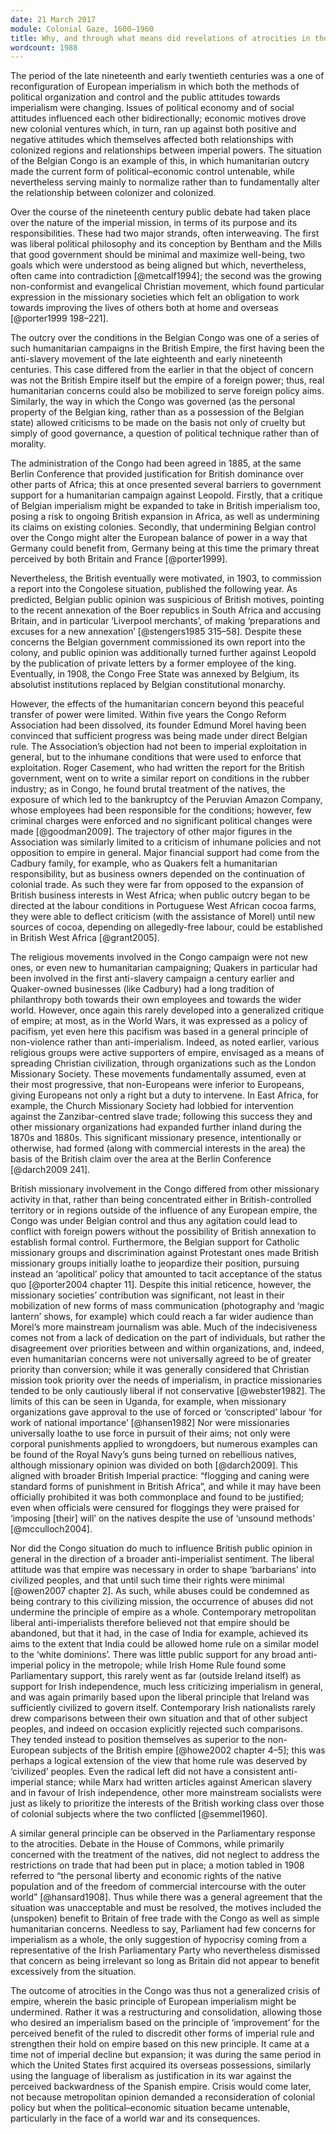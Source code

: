 ```yaml
---
date: 21 March 2017
module: Colonial Gaze, 1600–1960
title: Why, and through what means did revelations of atrocities in the Congo produce a ‘crisis of empire’ in the early twentieth century?
wordcount: 1988
---
```


The period of the late nineteenth and early twentieth centuries was a one of reconfiguration of European imperialism in which both the methods of political organization and control and the public attitudes towards imperialism were changing. Issues of political economy and of social attitudes influenced each other bidirectionally; economic motives drove new colonial ventures which, in turn, ran up against both positive and negative attitudes which themselves affected both relationships with colonized regions and relationships between imperial powers. The situation of the Belgian Congo is an example of this, in which humanitarian outcry made the current form of political–economic control untenable, while nevertheless serving mainly to normalize rather than to fundamentally alter the relationship between colonizer and colonized.

Over the course of the nineteenth century public debate had taken place over the nature of the imperial mission, in terms of its purpose and its responsibilities. These had two major strands, often interweaving. The first was liberal political philosophy and its conception by Bentham and the Mills that good government should be minimal and maximize well-being, two goals which were understood as being aligned but which, nevertheless, often came into contradiction [@metcalf1994]; the second was the growing non-conformist and evangelical Christian movement, which found particular expression in the missionary societies which felt an obligation to work towards improving the lives of others both at home and overseas [@porter1999 198–221].

The outcry over the conditions in the Belgian Congo was one of a series of such humanitarian campaigns in the British Empire, the first having been the anti-slavery movement of the late eighteenth and early nineteenth centuries. This case differed from the earlier in that the object of concern was not the British Empire itself but the empire of a foreign power; thus, real humanitarian concerns could also be mobilized to serve foreign policy aims. Similarly, the way in which the Congo was governed (as the personal property of the Belgian king, rather than as a possession of the Belgian state) allowed criticisms to be made on the basis not only of cruelty but simply of good governance, a question of political technique rather than of morality.

The administration of the Congo had been agreed in 1885, at the same Berlin Conference that provided justification for British dominance over other parts of Africa; this at once presented several barriers to government support for a humanitarian campaign against Leopold. Firstly, that a critique of Belgian imperialism might be expanded to take in British imperialism too, posing a risk to ongoing British expansion in Africa, as well as undermining its claims on existing colonies. Secondly, that undermining Belgian control over the Congo might alter the European balance of power in a way that Germany could benefit from, Germany being at this time the primary threat perceived by both Britain and France [@porter1999].

Nevertheless, the British eventually were motivated, in 1903, to commission a report into the Congolese situation, published the following year. As predicted, Belgian public opinion was suspicious of British motives, pointing to the recent annexation of the Boer republics in South Africa and accusing Britain, and in particular ‘Liverpool merchants’, of making ‘preparations and excuses for a new annexation’ [@stengers1985 315–58]. Despite these concerns the Belgian government commissioned its own report into the colony, and public opinion was additionally turned further against Leopold by the publication of private letters by a former employee of the king. Eventually, in 1908, the Congo Free State was annexed by Belgium, its absolutist institutions replaced by Belgian constitutional monarchy.

However, the effects of the humanitarian concern beyond this peaceful transfer of power were limited. Within five years the Congo Reform Association had been dissolved, its founder Edmund Morel having been convinced that sufficient progress was being made under direct Belgian rule. The Association’s objection had not been to imperial exploitation in general, but to the inhumane conditions that were used to enforce that exploitation. Roger Casement, who had written the report for the British government, went on to write a similar report on conditions in the rubber industry; as in Congo, he found brutal treatment of the natives, the exposure of which led to the bankruptcy of the Peruvian Amazon Company, whose employees had been responsible for the conditions; however, few criminal charges were enforced and no significant political changes were made [@goodman2009]. The trajectory of other major figures in the Association was similarly limited to a criticism of inhumane policies and not opposition to empire in general. Major financial support had come from the Cadbury family, for example, who as Quakers felt a humanitarian responsibility, but as business owners depended on the continuation of colonial trade. As such they were far from opposed to the expansion of British business interests in West Africa; when public outcry began to be directed at the labour conditions in Portuguese West African cocoa farms, they were able to deflect criticism (with the assistance of Morel) until new sources of cocoa, depending on allegedly-free labour, could be established in British West Africa [@grant2005].

The religious movements involved in the Congo campaign were not new ones, or even new to humanitarian campaigning; Quakers in particular had been involved in the first anti-slavery campaign a century earlier and Quaker-owned businesses (like Cadbury) had a long tradition of philanthropy both towards their own employees and towards the wider world. However, once again this rarely developed into a generalized critique of empire; at most, as in the World Wars, it was expressed as a policy of pacifism, yet even here this pacifism was based in a general principle of non-violence rather than anti-imperialism. Indeed, as noted earlier, various religious groups were active supporters of empire, envisaged as a means of spreading Christian civilization, through organizations such as the London Missionary Society. These movements fundamentally assumed, even at their most progressive, that non-Europeans were inferior to Europeans, giving Europeans not only a right but a duty to intervene. In East Africa, for example, the Church Missionary Society had lobbied for intervention against the Zanzibar-centred slave trade; following this success they and other missionary organizations had expanded further inland during the 1870s and 1880s. This significant missionary presence, intentionally or otherwise, had formed (along with commercial interests in the area) the basis of the British claim over the area at the Berlin Conference [@darch2009 241].

British missionary involvement in the Congo differed from other missionary activity in that, rather than being concentrated either in British-controlled territory or in regions outside of the influence of any European empire, the Congo was under Belgian control and thus any agitation could lead to conflict with foreign powers without the possibility of British annexation to establish formal control. Furthermore, the Belgian support for Catholic missionary groups and discrimination against Protestant ones made British missionary groups initially loathe to jeopardize their position, pursuing instead an ‘apolitical’ policy that amounted to tacit acceptance of the status quo [@porter2004 chapter 11]. Despite this initial reticence, however, the missionary societies’ contribution was significant, not least in their mobilization of new forms of mass communication (photography and ‘magic lantern’ shows, for example) which could reach a far wider audience than Morel’s more mainstream journalism was able. Much of the indecisiveness comes not from a lack of dedication on the part of individuals, but rather the disagreement over priorities between and within organizations, and, indeed, even humanitarian concerns were not universally agreed to be of greater priority than conversion; while it was generally considered that Christian mission took priority over the needs of imperialism, in practice missionaries tended to be only cautiously liberal if not conservative [@webster1982]. The limits of this can be seen in Uganda, for example, when missionary organizations gave approval to the use of forced or ‘conscripted’ labour ‘for work of national importance’ [@hansen1982] Nor were missionaries universally loathe to use force in pursuit of their aims; not only were corporal punishments applied to wrongdoers, but numerous examples can be found of the Royal Navy’s guns being turned on rebellious natives, although missionary opinion was divided on both [@darch2009]. This aligned with broader British Imperial practice: “flogging and caning were standard forms of punishment in British Africa”, and while it may have been officially prohibited it was both commonplace and found to be justified; even when officials were censured for floggings they were praised for ‘imposing \[their\] will’ on the natives despite the use of ‘unsound methods’ [@mcculloch2004].

Nor did the Congo situation do much to influence British public opinion in general in the direction of a broader anti-imperialist sentiment. The liberal attitude was that empire was necessary in order to shape ‘barbarians’ into civilized peoples, and that until such time their rights were minimal [@owen2007 chapter 2]. As such, while abuses could be condemned as being contrary to this civilizing mission, the occurrence of abuses did not undermine the principle of empire as a whole. Contemporary metropolitan liberal anti-imperialists therefore believed not that empire should be abandoned, but that it had, in the case of India for example, achieved its aims to the extent that India could be allowed home rule on a similar model to the ‘white dominions’. There was little public support for any broad anti-imperial policy in the metropole; while Irish Home Rule found some Parliamentary support, this rarely went as far (outside Ireland itself) as support for Irish independence, much less criticizing imperialism in general, and was again primarily based upon the liberal principle that Ireland was sufficiently civilized to govern itself. Contemporary Irish nationalists rarely drew comparisons between their own situation and that of other subject peoples, and indeed on occasion explicitly rejected such comparisons. They tended instead to position themselves as superior to the non-European subjects of the British empire [@howe2002 chapter 4–5]; this was perhaps a logical extension of the view that home rule was deserved by ‘civilized’ peoples. Even the radical left did not have a consistent anti-imperial stance; while Marx had written articles against American slavery and in favour of Irish independence, other more mainstream socialists were just as likely to prioritize the interests of the British working class over those of colonial subjects where the two conflicted [@semmel1960].

A similar general principle can be observed in the Parliamentary response to the atrocities. Debate in the House of Commons, while primarily concerned with the treatment of the natives, did not neglect to address the restrictions on trade that had been put in place; a motion tabled in 1908 referred to “the personal liberty and economic rights of the native population and of the freedom of commercial intercourse with the outer world” [@hansard1908]. Thus while there was a general agreement that the situation was unacceptable and must be resolved, the motives included the (unspoken) benefit to Britain of free trade with the Congo as well as simple humanitarian concerns. Needless to say, Parliament had few concerns for imperialism as a whole, the only suggestion of hypocrisy coming from a representative of the Irish Parliamentary Party who nevertheless dismissed that concern as being irrelevant so long as Britain did not appear to benefit excessively from the situation.

The outcome of atrocities in the Congo was thus not a generalized crisis of empire, wherein the basic principle of European imperialism might be undermined. Rather it was a restructuring and consolidation, allowing those who desired an imperialism based on the principle of ‘improvement’ for the perceived benefit of the ruled to discredit other forms of imperial rule and strengthen their hold on empire based on this new principle. It came at a time not of imperial decline but expansion; it was during the same period in which the United States first acquired its overseas possessions, similarly using the language of liberalism as justification in its war against the perceived backwardness of the Spanish empire. Crisis would come later, not because metropolitan opinion demanded a reconsideration of colonial policy but when the political–economic situation became untenable, particularly in the face of a world war and its consequences.
